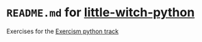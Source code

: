 # `README.md` for [little-witch-python](https://github.com/Yukino-Ai/little-witch-python)

Exercises for the [Exercism python track](https://exercism.org/tracks/python)
